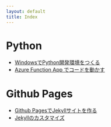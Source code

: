 ```yaml
---
layout: default
title: Index
---
```


# Python
- [WindowsでPython開発環境をつくる](./python-devenv-windows)
- [Azure Function App でコードを動かす](./python-azure-functions)

# Github Pages
- [Github PagesでJekyllサイトを作る](./github-pages-setup)
- [Jekyllのカスタマイズ](./github-pages-jekyll-customize)

